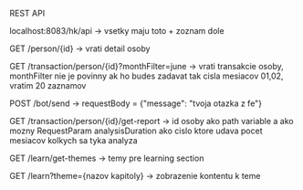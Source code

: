 REST API

localhost:8083/hk/api -> vsetky maju toto + zoznam dole

GET /person/{id} -> vrati detail osoby

GET /transaction/person/{id}?monthFilter=june -> vrati transakcie osoby, monthFilter nie je povinny ak ho budes zadavat tak cisla mesiacov 01,02, vratim 20 zaznamov

POST /bot/send -> requestBody = {"message": "tvoja otazka z fe"}

GET /transaction/person/{id}/get-report -> id osoby ako path variable a ako mozny RequestParam analysisDuration ako cislo ktore udava 
pocet mesiacov kolkych sa tyka analyza

GET /learn/get-themes -> temy pre learning section

GET /learn?theme={nazov kapitoly} -> zobrazenie kontentu k teme